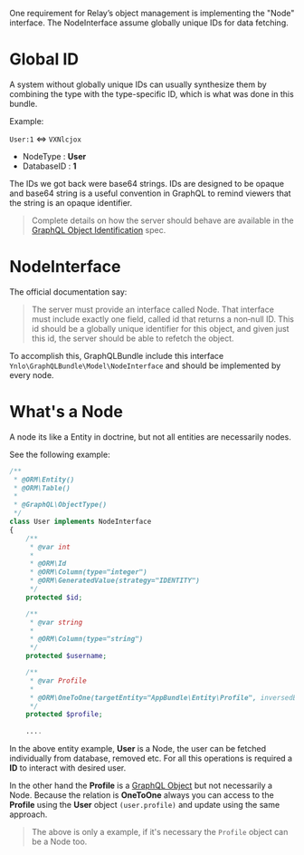 One requirement for Relay’s object management is implementing the "Node" interface.
The NodeInterface assume globally unique IDs for data fetching. 

# Global ID

A system without globally unique IDs can usually synthesize them 
by combining the type with the type-specific ID, which is what was done in this bundle.

Example:

`User:1` <=> `VXNlcjox`

- NodeType : **User**
- DatabaseID : **1**

The IDs we got back were base64 strings. 
IDs are designed to be opaque and base64 string is a useful convention in GraphQL 
to remind viewers that the string is an opaque identifier.

> Complete details on how the server should behave are available in 
the [GraphQL Object Identification](https://facebook.github.io/relay/docs/en/graphql-object-identification.html) spec.

# NodeInterface

The official documentation say:
> The server must provide an interface called Node. That interface must include exactly one field, called id that returns a non‐null ID.
This id should be a globally unique identifier for this object, and given just this id, the server should be able to refetch the object.

To accomplish this, GraphQLBundle include this interface `Ynlo\GraphQLBundle\Model\NodeInterface` 
and should be implemented by every node.

# What's a Node

A node its like a Entity in doctrine, but not all entities are necessarily nodes.

See the following example:

````php
/**
 * @ORM\Entity()
 * @ORM\Table()
 *
 * @GraphQL\ObjectType()
 */
class User implements NodeInterface
{
    /**
     * @var int
     *
     * @ORM\Id
     * @ORM\Column(type="integer")
     * @ORM\GeneratedValue(strategy="IDENTITY")
     */
    protected $id;

    /**
     * @var string
     *
     * @ORM\Column(type="string")
     */
    protected $username;

    /**
     * @var Profile
     *
     * @ORM\OneToOne(targetEntity="AppBundle\Entity\Profile", inversedBy="user", cascade={"all"}, orphanRemoval=true)
     */
    protected $profile;
    
    ....
````
In the above entity example, **User** is a Node, the user can be fetched individually from database, removed etc.
For all this operations is required a **ID** to interact with desired user.

In the other hand the **Profile** is a 
[GraphQL Object](../03_Type_Definitions/01_Object_Types.md) but not necessarily a Node. 
Because the relation is **OneToOne** always you can access 
to the **Profile** using the **User** object `(user.profile)` and update using the same approach.

> The above is only a example, if it's necessary the `Profile` object can be a Node too.